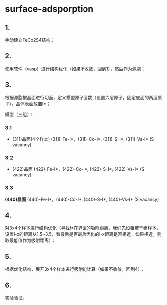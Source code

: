 # surface-adsporption

## 1.
手动建立FeCo2S4结构；

## 2.
使用软件（vasp）进行结构优化（如果不收敛，回到1），然后作为源胞；

## 3.
根据源胞按晶面进行切面，定义模型原子层数（设置六层原子，固定底面的两层原子），晶体表面放置I*；

   模型（三组）：

### 3.1
- (311)晶面(4个样本)
   (311)-Fe-I*，(311)-Co-I*, (311)-S-I*, (311)-Vs-I* (S vacancy)

### 3.2  
- (422)晶面
 (422)-Fe-I*，(422)-Co-I*, (422)-S-I*, (422)-Vs-I* (S vacancy)

### 3.3 
**(440)晶面**
 (440)-Fe-I*，(440)-Co-I*, (440)-S-I*, (440)-Vs-I* (S vacancy)

## 4.
对3x4个样本进行结构优化（寻找I*在界面的吸附距离，我们先设置若干组样本，设置I-x的距离从1.5~3.5，看最后是否最后优化的I-x距离是否相近，如果相近，则取最低值作为吸附距离）；

## 5.
根据优化结构，展开3x4个样本进行吸附能计算（如果不收敛，回到4）；

## 6.
实验验证。
